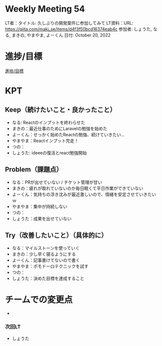 # Weekly Meeting 54

LT者：タイトル: 久しぶりの開発案件に参加してみて
LT資料：URL: https://qiita.com/maki_se/items/d4f3f50bcd16374eab4c
参加者: しょうた, なる, まきの, やまやま, よーくん
日付: October 20, 2022

# 進捗/目標

[進捗/目標](Weekly%20Meeting%2054%20dd613c23a5fd4ebfb7ff624c4dc8d544/%E9%80%B2%E6%8D%97%20%E7%9B%AE%E6%A8%99%200c70826024c2452aafecadad204bf4d8.csv)

# KPT

## Keep（続けたいこと・良かったこと）

- なる: Reactのインプットを終わらせた
- まきの：最近仕事のためにLaravelの勉強を始めた
- よーくん：せっかく始めたReactの勉強、続けていきたい…
- やまやま：Reactインプット完走！
- つの：
- しょうた:  ideeeの復活とreact勉強開始

## Problem（課題点）

- なる：PRが出せていない / チケット管理が甘い
- まきの：疲れが取れていないのか毎日眠くて平日作業ができていない
- よーくん：気持ちの浮き沈みが最近激しいので、情緒を安定させていきたいｗ
- やまやま：集中が持続しない
- つの：
- しょうた：成果を出せていない

## Try（改善したいこと）（具体的に）

- なる：マイルストーンを使っていく
- まきの：少し早く寝るようにする
- よーくん：記事書けてないので書く
- やまやま：ポモドーロテクニックを試す
- つの：
- しょうた：決めた目標を達成すること

# チームでの変更点

- 

### 次回LT

- しょうた